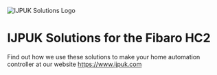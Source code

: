 ![IJPUK Solutions Logo](/images/IJPUKSoltionsLogo.png)

# IJPUK Solutions for the Fibaro HC2

Find out how we use these solutions to make your home automation controller at our website https://www.ijpuk.com